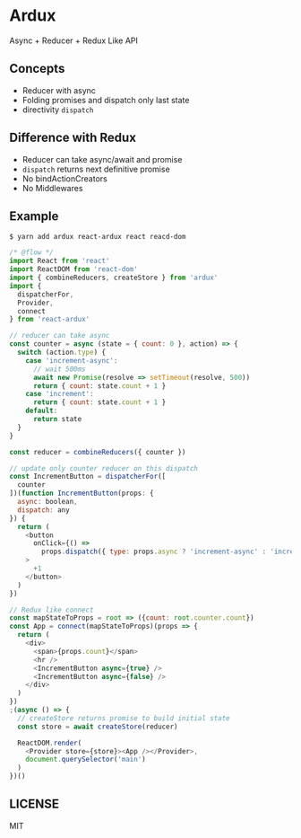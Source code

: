# Ardux

Async + Reducer + Redux Like API

## Concepts

- Reducer with async
- Folding promises and dispatch only last state
- directivity `dispatch`

## Difference with Redux

- Reducer can take async/await and promise
- `dispatch` returns next definitive promise
- No bindActionCreators
- No Middlewares

## Example

```
$ yarn add ardux react-ardux react reacd-dom
```

```js
/* @flow */
import React from 'react'
import ReactDOM from 'react-dom'
import { combineReducers, createStore } from 'ardux'
import {
  dispatcherFor,
  Provider,
  connect
} from 'react-ardux'

// reducer can take async
const counter = async (state = { count: 0 }, action) => {
  switch (action.type) {
    case 'increment-async':
      // wait 500ms
      await new Promise(resolve => setTimeout(resolve, 500))
      return { count: state.count + 1 }
    case 'increment':
      return { count: state.count + 1 }
    default:
      return state
  }
}

const reducer = combineReducers({ counter })

// update only counter reducer on this dispatch
const IncrementButton = dispatcherFor([
  counter
])(function IncrementButton(props: {
  async: boolean,
  dispatch: any
}) {
  return (
    <button
      onClick={() =>
        props.dispatch({ type: props.async ? 'increment-async' : 'increment' })}
    >
      +1
    </button>
  )
})

// Redux like connect
const mapStateToProps = root => ({count: root.counter.count})
const App = connect(mapStateToProps)(props => {
  return (
    <div>
      <span>{props.count}</span>
      <hr />
      <IncrementButton async={true} />
      <IncrementButton async={false} />
    </div>
  )
})
;(async () => {
  // createStore returns promise to build initial state
  const store = await createStore(reducer)

  ReactDOM.render(
    <Provider store={store}><App /></Provider>,
    document.querySelector('main')
  )
})()
```

## LICENSE

MIT
